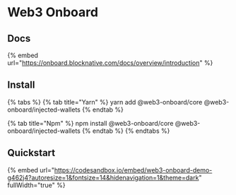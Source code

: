 # Web3 Onboard

## Docs <a href="#install" id="install"></a>

{% embed url="https://onboard.blocknative.com/docs/overview/introduction" %}

## Install <a href="#install" id="install"></a>

{% tabs %}
{% tab title="Yarn" %}
yarn add @web3-onboard/core @web3-onboard/injected-wallets
{% endtab %}

{% tab title="Npm" %}
npm install @web3-onboard/core @web3-onboard/injected-wallets
{% endtab %}
{% endtabs %}

## Quickstart

{% embed url="https://codesandbox.io/embed/web3-onboard-demo-g462j4?autoresize=1&fontsize=14&hidenavigation=1&theme=dark" fullWidth="true" %}
